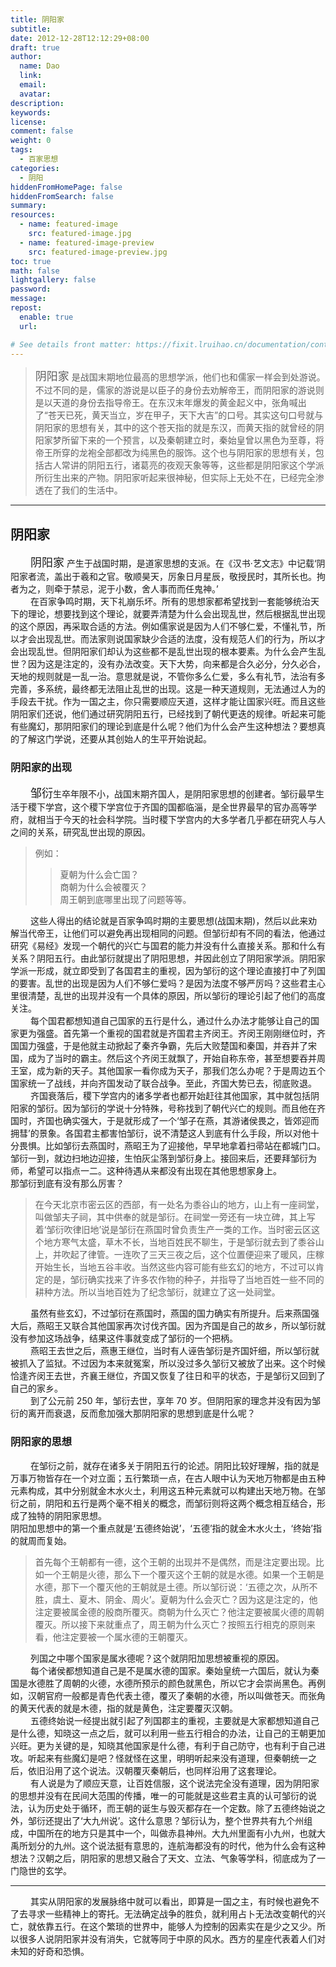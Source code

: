 ```yaml
---
title: 阴阳家
subtitle: 
date: 2012-12-28T12:12:29+08:00
draft: true
author:
  name: Dao
  link:
  email:
  avatar:
description:
keywords:
license:
comment: false
weight: 0
tags:
  - 百家思想
categories:
  - 阴阳
hiddenFromHomePage: false
hiddenFromSearch: false
summary:
resources:
  - name: featured-image
    src: featured-image.jpg
  - name: featured-image-preview
    src: featured-image-preview.jpg
toc: true
math: false
lightgallery: false
password:
message:
repost:
  enable: true
  url:

# See details front matter: https://fixit.lruihao.cn/documentation/content-management/introduction/#front-matter
---
```

> <font size=4 face="华文宋体">阴阳家</font> 是战国末期地位最高的思想学派，他们也和儒家一样会到处游说。不过不同的是，儒家的游说是以臣子的身份去劝解帝王，而阴阳家的游说则是以天道的身份去指导帝王。在东汉末年爆发的黄金起义中，张角喊出了“苍天已死，黄天当立，岁在甲子，天下大吉”的口号。其实这句口号就与阴阳家的思想有关，其中的这个苍天指的就是东汉，而黄天指的就曾经的阴阳家梦所留下来的一个预言，以及秦朝建立时，秦始皇曾以黑色为至尊，将帝王所穿的龙袍全部都改为纯黑色的服饰。这个也与阴阳家的思想有关，包括古人常讲的阴阳五行，诸葛亮的夜观天象等等，这些都是阴阳家这个学派所衍生出来的产物。阴阳家听起来很神秘，但实际上无处不在，已经完全渗透在了我们的生活中。
***
## 阴阳家
&emsp;&emsp; <font size=4 face="华文宋体">阴阳家</font> 产生于战国时期，是道家思想的支派。在《汉书·艺文志》中记载‘阴阳家者流，盖出于羲和之官。敬顺昊天，厉象日月星辰，敬授民时，其所长也。拘者为之，则牵于禁忌，泥于小数，舍人事而而任鬼神。’  
&emsp;&emsp; 在百家争鸣时期，天下礼崩乐坏。所有的思想家都希望找到一套能够统治天下的理论，想要找到这个理论，就要弄清楚为什么会出现乱世，然后根据乱世出现的这个原因，再采取合适的方法。例如儒家说是因为人们不够仁爱，不懂礼节，所以才会出现乱世。而法家则说国家缺少合适的法度，没有规范人们的行为，所以才会出现乱世。但阴阳家们却认为这些都不是乱世出现的根本要素。为什么会产生乱世？因为这是注定的，没有办法改变。天下大势，向来都是合久必分，分久必合，天地的规则就是一乱一治。意思就是说，不管你多么仁爱，多么有礼节，法治有多完善，多系统，最终都无法阻止乱世的出现。这是一种天道规则，无法通过人为的手段去干扰。作为一国之主，你只需要顺应天道，这样才能让国家兴旺。而且这些阴阳家们还说，他们通过研究阴阳五行，已经找到了朝代更迭的规律。听起来可能有些魔幻，那阴阳家们的理论到底是什么呢？他们为什么会产生这种想法？要想真的了解这门学说，还要从其创始人的生平开始说起。

### 阴阳家的出现
&emsp;&emsp; <font size=4 face="华文宋体">邹衍</font>生卒年限不小，战国末期齐国人，是阴阳家思想的创建者。邹衍最早生活于稷下学宫，这个稷下学宫位于齐国的国都临淄，是全世界最早的官办高等学府，就相当于今天的社会科学院。当时稷下学宫内的大多学者几乎都在研究人与人之间的关系，研究乱世出现的原因。  
> 例如：
>> 夏朝为什么会亡国？  
商朝为什么会被覆灭？  
周王朝到底哪里出现了问题等等。

&emsp;&emsp; 这些人得出的结论就是百家争鸣时期的主要思想(战国末期)，然后以此来劝解当代帝王，让他们可以避免再出现相同的问题。但邹衍却有不同的看法，他通过研究《易经》发现一个朝代的兴亡与国君的能力并没有什么直接关系。那和什么有关系？阴阳五行。由此邹衍就提出了阴阳思想，并因此创立了阴阳家学派。阴阳家学派一形成，就立即受到了各国君主的重视，因为邹衍的这个理论直接打中了列国的要害。乱世的出现是因为人们不够仁爱吗？是因为法度不够严厉吗？这些君主心里很清楚，乱世的出现并没有一个具体的原因，所以邹衍的理论引起了他们的高度关注。  
&emsp;&emsp; 每个国君都想知道自己国家的五行是什么，通过什么办法才能够让自己的国家更为强盛。首先第一个重视的国君就是齐国君主齐闵王。齐闵王刚刚继位时，齐国国力强盛，于是他就主动掀起了秦齐争霸，先后大败楚国和秦国，并吞并了宋国，成为了当时的霸主。然后这个齐闵王就飘了，开始自称东帝，甚至想要吞并周王室，成为新的天子。其他国家一看你成为天子，那我们怎么办呢？于是周边五个国家统一了战线，并向齐国发动了联合战争。至此，齐国大势已去，彻底败退。  
&emsp;&emsp; 齐国衰落后，稷下学宫内的诸多学者也都开始赶往其他国家，其中就包括阴阳家的邹衍。因为邹衍的学说十分特殊，号称找到了朝代兴亡的规则。而且他在齐国时，齐国也确实强大，于是就形成了一个‘邹子在燕，其游诸侯畏之，皆郊迎而拥彗’的景象。各国君主都害怕邹衍，说不清楚这人到底有什么手段，所以对他十分畏惧。比如邹衍去燕国时，燕昭王为了迎接他，早早地拿着扫帚站在都城门口。邹衍一到，就边扫地边迎接，生怕灰尘落到邹衍身上。接回来后，还要拜邹衍为师，希望可以指点一二。这种待遇从来都没有出现在其他思想家身上。  
那邹衍到底有没有那么厉害？  
> 在今天北京市密云区的西部，有一处名为黍谷山的地方，山上有一座祠堂，叫做邹夫子祠，其中供奉的就是邹衍。在祠堂一旁还有一块立碑，其上写着‘邹衍吹律旧地’说是邹衍在燕国时曾负责生产一类的工作。当时密云区这个地方寒气太盛，草木不长，当地百姓民不聊生，于是邹衍就去到了黍谷山上，并吹起了律管。一连吹了三天三夜之后，这个位置便迎来了暖风，庄稼开始生长，当地五谷丰收。当然这些内容可能有些玄幻的地方，不过可以肯定的是，邹衍确实找来了许多农作物的种子，并指导了当地百姓一些不同的耕种方法。所以当地百姓为了纪念邹衍，就建立了这一处祠堂。

&emsp;&emsp; 虽然有些玄幻，不过邹衍在燕国时，燕国的国力确实有所提升。后来燕国强大后，燕昭王又联合其他国家再次讨伐齐国。因为齐国是自己的故乡，所以邹衍就没有参加这场战争，结果这件事就变成了邹衍的一个把柄。  
&emsp;&emsp; 燕昭王去世之后，燕惠王继位，当时有人诬告邹衍是齐国奸细，所以邹衍就被抓入了监狱。不过因为本来就冤案，所以没过多久邹衍又被放了出来。这个时候恰逢齐闵王去世，齐襄王继位，齐国又恢复了往日和平的状态，于是邹衍又回到了自己的家乡。  
&emsp;&emsp; 到了公元前 250 年，邹衍去世，享年 70 岁。但阴阳家的理念并没有因为邹衍的离开而衰退，反而愈加强大那阴阳家的思想到底是什么呢？
### 阴阳家的思想
&emsp;&emsp; 在邹衍之前，就存在诸多关于阴阳五行的论述。阴阳比较好理解，指的就是万事万物皆存在一个对立面；五行繁琐一点，在古人眼中认为天地万物都是由五种元素构成，其中分别就金木水火土，利用这五种元素就可以构建出天地万物。在邹衍之前，阴阳和五行是两个毫不相关的概念，而邹衍则将这两个概念相互结合，形成了独特的阴阳家思想。  
阴阳加思想中的第一个重点就是‘五德终始说’，‘五德’指的就金木水火土，‘终始’指的就周而复始。
> 首先每个王朝都有一德，这个王朝的出现并不是偶然，而是注定要出现。比如一个王朝是火德，那么下一个覆灭这个王朝的就是水德。如果一个王朝是水德，那下一个覆灭他的王朝就是土德。所以邹衍说：‘五德之次，从所不胜，虞土、夏木、阴金、周火’。夏朝为什么会灭亡？因为这是注定的，他注定要被属金德的殷商所覆灭。商朝为什么灭亡？他注定要被属火德的周朝覆灭。所以接下来就重点了，周王朝为什么灭亡？按照五行相克的原则来看，他注定要被一个属水德的王朝覆灭。  

&emsp;&emsp; 列国之中哪个国家是属水德呢？这个就阴阳加思想被重视的原因。  
&emsp;&emsp; 每个诸侯都想知道自己是不是属水德的国家。秦始皇统一六国后，就认为秦国是水德胜了周朝的火德，水德所预示的颜色就黑色，所以它才会崇尚黑色。再例如，汉朝官府一般都是青色代表土德，覆灭了秦朝的水德，所以叫做苍天。而张角的黄天代表的就是木德，指的就是黄色，注定要覆灭汉朝。  
&emsp;&emsp; 五德终始说一经提出就引起了列国郡主的重视，主要就是大家都想知道自己是什么德，知晓这一点之后，就可以利用一些五行相合的办法，让自己的王朝更加兴旺。更为关键的是，知晓其他国家是什么德，有利于自己防守，也有利于自己进攻。听起来有些魔幻是吧？怪就怪在这里，明明听起来没有道理，但秦朝统一之后，依旧沿用了这个说法。汉朝覆灭秦朝后，也同样沿用了这套理论。  
&emsp;&emsp; 有人说是为了顺应天意，让百姓信服，这个说法完全没有道理，因为阴阳家的思想并没有在民间大范围的传播，唯一的可能就是这些君主真的认可邹衍的说法，认为历史处于循环，而王朝的诞生与毁灭都存在一个定数。除了五德终始说之外，邹衍还提出了‘大九州说’。这什么意思？邹衍认为，整个世界共有九个州组成，中国所在的地方只是其中一个，叫做赤县神州。大九州里面有小九州，也就大禹所划分的九州。这个说法挺有意思的，连航海都没有的时代，他为什么会有这种想法？汉朝之后，阴阳家的思想又融合了天文、立法、气象等学科，彻底成为了一门隐世的玄学。  
***
&emsp;&emsp; 其实从阴阳家的发展脉络中就可以看出，即算是一国之主，有时候也避免不了去寻求一些精神上的寄托。无法确定战争的胜负，就利用占卜无法改变朝代的兴亡，就依靠五行。在这个繁琐的世界中，能够人为控制的因素实在是少之又少。所以很多人说阴阳家并没有消失，它就等同于中原的风水。西方的星座代表着人们对未知的好奇和恐惧。
<!--more-->
